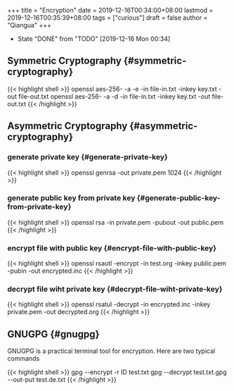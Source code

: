 +++
title = "Encryption"
date = 2019-12-16T00:34:00+08:00
lastmod = 2019-12-16T00:35:39+08:00
tags = ["curious"]
draft = false
author = "Qiangua"
+++

-   State "DONE"       from "TODO"       <span class="timestamp-wrapper"><span class="timestamp">[2019-12-16 Mon 00:34]</span></span>


## Symmetric Cryptography {#symmetric-cryptography}

{{< highlight shell >}}
openssl aes-256- -a -e -in file-in.txt -inkey key.txt -out file-out.txt
openssl aes-256- -a -d -in file-in.txt -inkey key.txt -out file-out.txt
{{< /highlight >}}


## Asymmetric Cryptography {#asymmetric-cryptography}


### generate private key {#generate-private-key}

{{< highlight shell >}}
openssl genrsa -out private.pem 1024
{{< /highlight >}}


### generate public key from private key {#generate-public-key-from-private-key}

{{< highlight shell >}}
openssl rsa -in private.pem -pubout -out public.pem
{{< /highlight >}}


### encrypt file with public key {#encrypt-file-with-public-key}

{{< highlight shell >}}
openssl rsautl -encrypt -in test.org -inkey public.pem -pubin -out encrypted.inc
{{< /highlight >}}


### decrypt file wiht private key {#decrypt-file-wiht-private-key}

{{< highlight shell >}}
openssl rsatul -decrypt -in encrypted.inc -inkey private.pem -out decrypted.org
{{< /highlight >}}


## GNUGPG {#gnugpg}

GNUGPG is a practical terminal tool for encryption. Here are two typical commands

{{< highlight shell >}}
gpg --encrypt -r ID test.txt
gpg --decrypt test.txt.gpg --out-put test.de.txt
{{< /highlight >}}